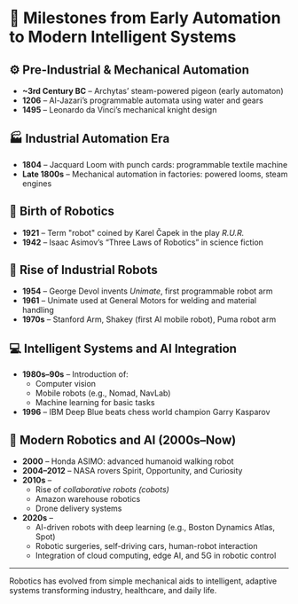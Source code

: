# 🧭 Milestones from Early Automation to Modern Intelligent Systems

## ⚙️ Pre-Industrial & Mechanical Automation
- **~3rd Century BC** – Archytas’ steam-powered pigeon (early automaton)
- **1206** – Al-Jazari’s programmable automata using water and gears
- **1495** – Leonardo da Vinci’s mechanical knight design

## 🏭 Industrial Automation Era
- **1804** – Jacquard Loom with punch cards: programmable textile machine
- **Late 1800s** – Mechanical automation in factories: powered looms, steam engines

## 🤖 Birth of Robotics
- **1921** – Term "robot" coined by Karel Čapek in the play *R.U.R.*
- **1942** – Isaac Asimov’s “Three Laws of Robotics” in science fiction

## 🦾 Rise of Industrial Robots
- **1954** – George Devol invents *Unimate*, first programmable robot arm
- **1961** – Unimate used at General Motors for welding and material handling
- **1970s** – Stanford Arm, Shakey (first AI mobile robot), Puma robot arm

## 💻 Intelligent Systems and AI Integration
- **1980s–90s** – Introduction of:
  - Computer vision
  - Mobile robots (e.g., Nomad, NavLab)
  - Machine learning for basic tasks
- **1996** – IBM Deep Blue beats chess world champion Garry Kasparov

## 🚀 Modern Robotics and AI (2000s–Now)
- **2000** – Honda ASIMO: advanced humanoid walking robot
- **2004–2012** – NASA rovers Spirit, Opportunity, and Curiosity
- **2010s** – 
  - Rise of *collaborative robots (cobots)*
  - Amazon warehouse robotics
  - Drone delivery systems
- **2020s** – 
  - AI-driven robots with deep learning (e.g., Boston Dynamics Atlas, Spot)
  - Robotic surgeries, self-driving cars, human-robot interaction
  - Integration of cloud computing, edge AI, and 5G in robotic control

---

Robotics has evolved from simple mechanical aids to intelligent, adaptive systems transforming industry, healthcare, and daily life.

